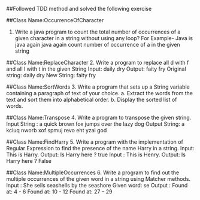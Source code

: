 
##Followed TDD method and solved the following exercise


##Class Name:OccurrenceOfCharacter
1. Write a java program to count the total number of occurrences of a given character in a string
without using any loop?
For Example- Java is java again java again count number of occurrence of a in the given string


##Class Name:ReplaceCharacter
2. Write a program to replace all d with f and all l with t in the given String
Input: daily dry
Output: faity fry
Original string: daily dry
New String: faity fry


##Class Name:SortWords
3. Write a program that sets up a String variable containing a paragraph of text of your choice.
a. Extract the words from the text and sort them into alphabetical order.
b. Display the sorted list of words.


##Class Name:Transpose
4. Write a program to transpose the given string.
Input String : a quick brown fox jumps over the lazy dog
Output String: a kciuq nworb xof spmuj revo eht yzal god


##Class Name:FindHarry
5. Write a program with the implementation of Regular Expression to find the presence of the name
Harry in a string.
Input: This is Harry.
Output: Is Harry here ? true
Input : This is Henry.
Output: Is Harry here ? False


##Class Name:MultipleOccurrences
6. Write a program to find out the multiple occurrences of the given word in a string using Matcher
methods.
Input : She sells seashells by the seashore
Given word: se
Output :
Found at: 4 - 6
Found at: 10 - 12
Found at: 27 – 29
